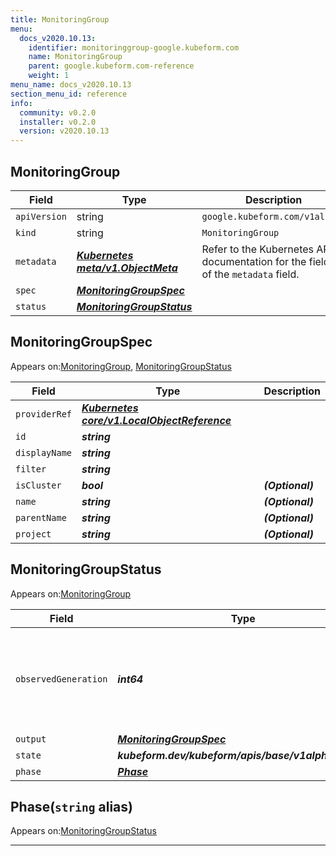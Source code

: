 ```yaml
---
title: MonitoringGroup
menu:
  docs_v2020.10.13:
    identifier: monitoringgroup-google.kubeform.com
    name: MonitoringGroup
    parent: google.kubeform.com-reference
    weight: 1
menu_name: docs_v2020.10.13
section_menu_id: reference
info:
  community: v0.2.0
  installer: v0.2.0
  version: v2020.10.13
---
```


## MonitoringGroup
| Field | Type | Description |
| ------ | ----- | ----------- |
| `apiVersion` | string | `google.kubeform.com/v1alpha1` |
|    `kind` | string | `MonitoringGroup` |
| `metadata` | ***[Kubernetes meta/v1.ObjectMeta](https://kubernetes.io/docs/reference/generated/kubernetes-api/v1.13/#objectmeta-v1-meta)***|Refer to the Kubernetes API documentation for the fields of the `metadata` field.|
| `spec` | ***[MonitoringGroupSpec](#monitoringgroupspec)***||
| `status` | ***[MonitoringGroupStatus](#monitoringgroupstatus)***||
## MonitoringGroupSpec

Appears on:[MonitoringGroup](#monitoringgroup), [MonitoringGroupStatus](#monitoringgroupstatus)

| Field | Type | Description |
| ------ | ----- | ----------- |
| `providerRef` | ***[Kubernetes core/v1.LocalObjectReference](https://kubernetes.io/docs/reference/generated/kubernetes-api/v1.13/#localobjectreference-v1-core)***||
| `id` | ***string***||
| `displayName` | ***string***||
| `filter` | ***string***||
| `isCluster` | ***bool***| ***(Optional)*** |
| `name` | ***string***| ***(Optional)*** |
| `parentName` | ***string***| ***(Optional)*** |
| `project` | ***string***| ***(Optional)*** |
## MonitoringGroupStatus

Appears on:[MonitoringGroup](#monitoringgroup)

| Field | Type | Description |
| ------ | ----- | ----------- |
| `observedGeneration` | ***int64***| ***(Optional)*** Resource generation, which is updated on mutation by the API Server.|
| `output` | ***[MonitoringGroupSpec](#monitoringgroupspec)***| ***(Optional)*** |
| `state` | ***kubeform.dev/kubeform/apis/base/v1alpha1.State***| ***(Optional)*** |
| `phase` | ***[Phase](#phase)***| ***(Optional)*** |
## Phase(`string` alias)

Appears on:[MonitoringGroupStatus](#monitoringgroupstatus)

---
